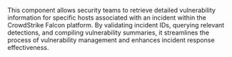 This component allows security teams to retrieve detailed vulnerability information for specific hosts associated with an incident within the CrowdStrike Falcon platform. By validating incident IDs, querying relevant detections, and compiling vulnerability summaries, it streamlines the process of vulnerability management and enhances incident response effectiveness.
